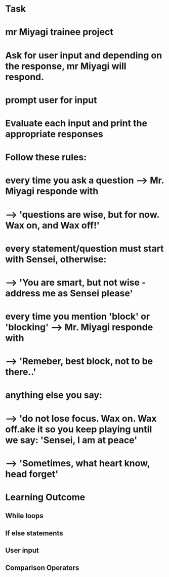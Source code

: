 # Task
# mr Miyagi trainee project
# Ask for user input and depending on the response, mr Miyagi will respond.
# prompt user for input
# Evaluate each input and print the appropriate responses
# Follow these rules:
# every time you ask a question --> Mr. Miyagi responde with
# --> 'questions are wise, but for now. Wax on, and Wax off!'
# every statement/question must start with Sensei, otherwise:
# --> 'You are smart, but not wise - address me as Sensei please'
# every time you mention 'block' or 'blocking' --> Mr. Miyagi responde with
# --> 'Remeber, best block, not to be there..'
# anything else you say:
# --> 'do not lose focus. Wax on. Wax off.ake it so you keep playing until we say: 'Sensei, I am at peace'
# --> 'Sometimes, what heart know, head forget'


# Learning Outcome
## While loops
## If else statements
## User input
## Comparison Operators
